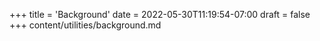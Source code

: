 +++
title = 'Background'
date = 2022-05-30T11:19:54-07:00
draft = false
+++
content/utilities/background.md
